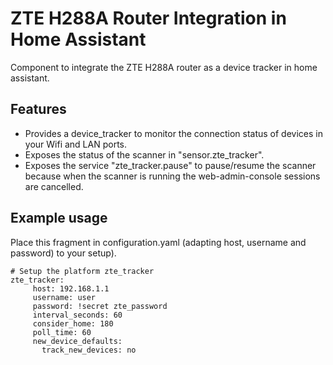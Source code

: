 # ZTE H288A Router Integration in Home Assistant
Component to integrate the ZTE H288A router as a device tracker in home assistant.

## Features
- Provides a device_tracker to monitor the connection status of devices in your Wifi and LAN ports.
- Exposes the status of the scanner in "sensor.zte_tracker".
- Exposes the service "zte_tracker.pause" to pause/resume the scanner because when the scanner is running the web-admin-console sessions are cancelled.

## Example usage

Place this fragment in configuration.yaml (adapting host, username and password) to your setup).

```
# Setup the platform zte_tracker
zte_tracker:
     host: 192.168.1.1
     username: user
     password: !secret zte_password
     interval_seconds: 60
     consider_home: 180
     poll_time: 60
     new_device_defaults:
       track_new_devices: no
```
